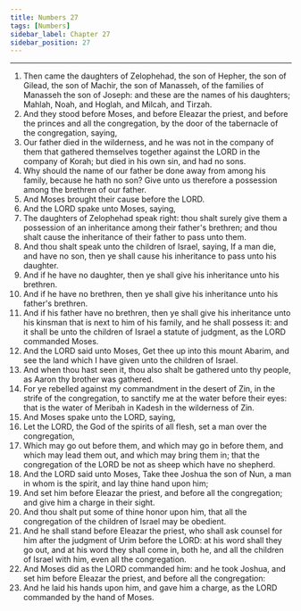 ```yaml
---
title: Numbers 27
tags: [Numbers]
sidebar_label: Chapter 27
sidebar_position: 27
---
```


---
1. Then came the daughters of Zelophehad, the son of Hepher, the son of Gilead, the son of Machir, the son of Manasseh, of the families of Manasseh the son of Joseph: and these are the names of his daughters; Mahlah, Noah, and Hoglah, and Milcah, and Tirzah.
2. And they stood before Moses, and before Eleazar the priest, and before the princes and all the congregation, by the door of the tabernacle of the congregation, saying,
3. Our father died in the wilderness, and he was not in the company of them that gathered themselves together against the LORD in the company of Korah; but died in his own sin, and had no sons.
4. Why should the name of our father be done away from among his family, because he hath no son? Give unto us therefore a possession among the brethren of our father.
5. And Moses brought their cause before the LORD.
6. And the LORD spake unto Moses, saying,
7. The daughters of Zelophehad speak right: thou shalt surely give them a possession of an inheritance among their father's brethren; and thou shalt cause the inheritance of their father to pass unto them.
8. And thou shalt speak unto the children of Israel, saying, If a man die, and have no son, then ye shall cause his inheritance to pass unto his daughter.
9. And if he have no daughter, then ye shall give his inheritance unto his brethren.
10. And if he have no brethren, then ye shall give his inheritance unto his father's brethren.
11. And if his father have no brethren, then ye shall give his inheritance unto his kinsman that is next to him of his family, and he shall possess it: and it shall be unto the children of Israel a statute of judgment, as the LORD commanded Moses.
12. And the LORD said unto Moses, Get thee up into this mount Abarim, and see the land which I have given unto the children of Israel.
13. And when thou hast seen it, thou also shalt be gathered unto thy people, as Aaron thy brother was gathered.
14. For ye rebelled against my commandment in the desert of Zin, in the strife of the congregation, to sanctify me at the water before their eyes: that is the water of Meribah in Kadesh in the wilderness of Zin.
15. And Moses spake unto the LORD, saying,
16. Let the LORD, the God of the spirits of all flesh, set a man over the congregation,
17. Which may go out before them, and which may go in before them, and which may lead them out, and which may bring them in; that the congregation of the LORD be not as sheep which have no shepherd.
18. And the LORD said unto Moses, Take thee Joshua the son of Nun, a man in whom is the spirit, and lay thine hand upon him;
19. And set him before Eleazar the priest, and before all the congregation; and give him a charge in their sight.
20. And thou shalt put some of thine honor upon him, that all the congregation of the children of Israel may be obedient.
21. And he shall stand before Eleazar the priest, who shall ask counsel for him after the judgment of Urim before the LORD: at his word shall they go out, and at his word they shall come in, both he, and all the children of Israel with him, even all the congregation.
22. And Moses did as the LORD commanded him: and he took Joshua, and set him before Eleazar the priest, and before all the congregation:
23. And he laid his hands upon him, and gave him a charge, as the LORD commanded by the hand of Moses.